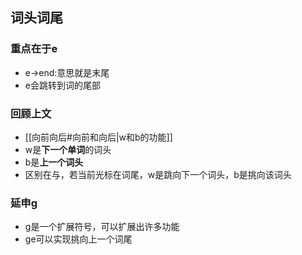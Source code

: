 ## 词头词尾
### 重点在于e
- e->end:意思就是末尾
- e会跳转到词的尾部
### 回顾上文
- [[向前向后#向前和向后|w和b的功能]]
- w是**下一个单词**的词头
- b是**上一个词头**
- 区别在与，若当前光标在词尾，w是跳向下一个词头，b是挑向该词头
### 延申g
- g是一个扩展符号，可以扩展出许多功能
- ge可以实现挑向上一个词尾